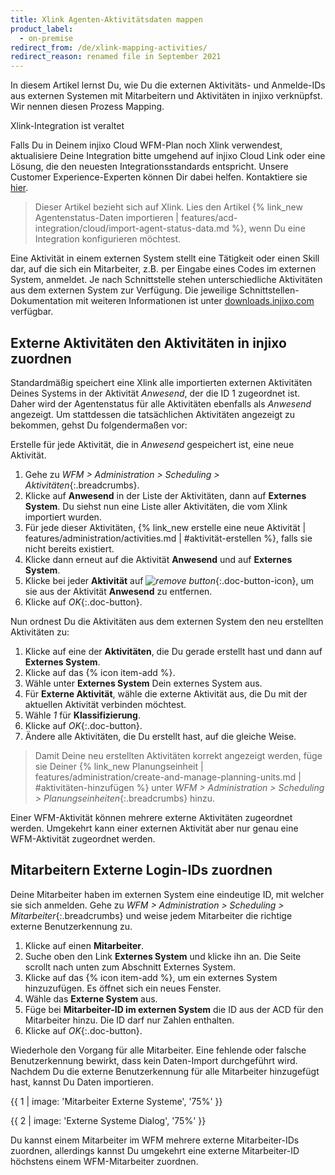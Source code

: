 ```yaml
---
title: Xlink Agenten-Aktivitätsdaten mappen
product_label:
  - on-premise
redirect_from: /de/xlink-mapping-activities/
redirect_reason: renamed file in September 2021
---
```


In diesem Artikel lernst Du, wie Du die externen Aktivitäts- und Anmelde-IDs aus externen Systemen mit Mitarbeitern und Aktivitäten in injixo verknüpfst. Wir nennen diesen Prozess Mapping.

<div markdown="1" class="hint-box-default hint-box-red">

Xlink-Integration ist veraltet

Falls Du in Deinem injixo Cloud WFM-Plan noch Xlink verwendest, aktualisiere Deine Integration bitte umgehend auf injixo Cloud Link oder eine Lösung, die den neuesten Integrationsstandards entspricht. Unsere Customer Experience-Experten können Dir dabei helfen. Kontaktiere sie [hier](https://www.injixo.com/contact/?message_type=support-enquiry&message=Ich%20m%C3%B6chte%20Unterst%C3%BCtzung%20beim%20Update%20meiner%20Integration.%20Mir%20ist%20bewusst,%20dass%20dies%20notwendig%20ist,%20um%20den%20Datenimport%20zu%20injixo%20auch%20nach%20dem%2030.%20Januar%202023%20ohne%20Unterbrechung%20zu%20gew%C3%A4hrleisten.).

</div>

> Dieser Artikel bezieht sich auf Xlink. Lies den Artikel {% link_new Agentenstatus-Daten importieren | features/acd-integration/cloud/import-agent-status-data.md %}, wenn Du eine Integration konfigurieren möchtest.

Eine Aktivität in einem externen System stellt eine Tätigkeit oder einen Skill dar, auf die sich ein Mitarbeiter, z.B. per Eingabe eines Codes im externen System, anmeldet. Je nach Schnittstelle stehen unterschiedliche Aktivitäten aus dem externen System zur Verfügung. Die jeweilige Schnittstellen-Dokumentation mit weiteren Informationen ist unter [downloads.injixo.com](https://downloads.injixo.com) verfügbar.

## Externe Aktivitäten den Aktivitäten in injixo zuordnen

Standardmäßig speichert eine Xlink alle importierten externen Aktivitäten Deines Systems in der Aktivität _Anwesend_, der die ID 1 zugeordnet ist. Daher wird der Agentenstatus für alle Aktivitäten ebenfalls als _Anwesend_ angezeigt. Um stattdessen die tatsächlichen Aktivitäten angezeigt zu bekommen, gehst Du folgendermaßen vor:

Erstelle für jede Aktivität, die in _Anwesend_ gespeichert ist, eine neue Aktivität.

1. Gehe zu _WFM > Administration > Scheduling > Aktivitäten_{:.breadcrumbs}.
2. Klicke auf **Anwesend** in der Liste der Aktivitäten, dann auf **Externes System**. Du siehst nun eine Liste aller Aktivitäten, die vom Xlink importiert wurden.
3. Für jede dieser Aktivitäten, {% link_new erstelle eine neue Aktivität | features/administration/activities.md | #aktivität-erstellen %}, falls sie nicht bereits existiert.
4. Klicke dann erneut auf die Aktivität **Anwesend** und auf **Externes System**.
5. Klicke bei jeder **Aktivität** auf _![remove button](/assets/img/common/item-delete.gif)_{:.doc-button-icon}, um sie aus der Aktivität **Anwesend** zu entfernen.
6. Klicke auf _OK_{:.doc-button}.

Nun ordnest Du die Aktivitäten aus dem externen System den neu erstellten Aktivitäten zu:

1. Klicke auf eine der **Aktivitäten**, die Du gerade erstellt hast und dann auf **Externes System**.
2. Klicke auf das {% icon item-add %}.
3. Wähle unter **Externes System** Dein externes System aus.
4. Für **Externe Aktivität**, wähle die externe Aktivität aus, die Du mit der aktuellen Aktivität verbinden möchtest.
5. Wähle _1_ für **Klassifizierung**.
6. Klicke auf _OK_{:.doc-button}.
7. Ändere alle Aktivitäten, die Du erstellt hast, auf die gleiche Weise.

> Damit Deine neu erstellten Aktivitäten korrekt angezeigt werden, füge sie Deiner {% link_new Planungseinheit | features/administration/create-and-manage-planning-units.md | #aktivitäten-hinzufügen %} unter _WFM > Administration > Scheduling > Planungseinheiten_{:.breadcrumbs} hinzu.

Einer WFM-Aktivität können mehrere externe Aktivitäten zugeordnet werden. Umgekehrt kann einer externen Aktivität aber nur genau eine WFM-Aktivität zugeordnet werden.

## Mitarbeitern Externe Login-IDs zuordnen

Deine Mitarbeiter haben im externen System eine eindeutige ID, mit welcher sie sich anmelden. Gehe zu _WFM > Administration > Scheduling > Mitarbeiter_{:.breadcrumbs} und weise jedem Mitarbeiter die richtige externe Benutzerkennung zu.

1. Klicke auf einen **Mitarbeiter**.
2. Suche oben den Link **Externes System** und klicke ihn an. Die Seite scrollt nach unten zum Abschnitt Externes System.
3. Klicke auf das {% icon item-add %}, um ein externes System hinzuzufügen. Es öffnet sich ein neues Fenster.
4. Wähle das **Externe System** aus.
5. Füge bei **Mitarbeiter-ID im externen System** die ID aus der ACD für den Mitarbeiter hinzu. Die ID darf nur Zahlen enthalten.
6. Klicke auf _OK_{:.doc-button}.

Wiederhole den Vorgang für alle Mitarbeiter. Eine fehlende oder falsche Benutzerkennung bewirkt, dass kein Daten-Import durchgeführt wird. Nachdem Du die externe Benutzerkennung für alle Mitarbeiter hinzugefügt hast, kannst Du Daten importieren.

{{ 1 | image: 'Mitarbeiter Externe Systeme', '75%' }}

{{ 2 | image: 'Externe Systeme Dialog', '75%' }}

Du kannst einem Mitarbeiter im WFM mehrere externe Mitarbeiter-IDs zuordnen, allerdings kannst Du umgekehrt eine externe Mitarbeiter-ID höchstens einem WFM-Mitarbeiter zuordnen.
